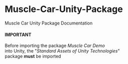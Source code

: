 # Muscle-Car-Unity-Package
Muscle Car Unity Package Documentation

<h4><b>IMPORTANT</b></h4>

Before importing the package <i>Muscle Car Demo</i></br> 
into Unity, the "<i>Standard Assets of Unity Technologies</i>"</br>
package <b>must</b> be imported
